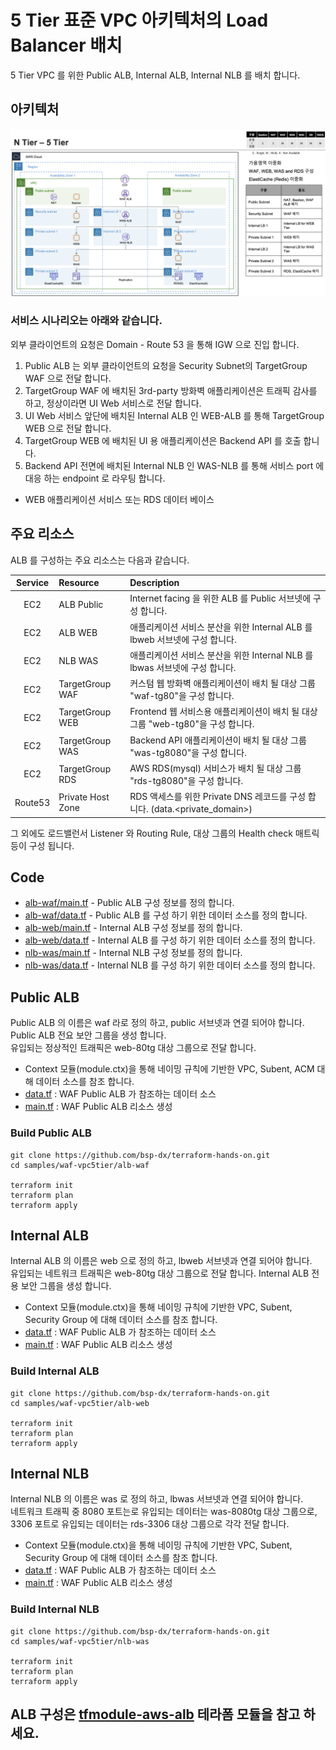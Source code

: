 # 5 Tier 표준 VPC 아키텍처의 Load Balancer 배치 

5 Tier VPC 를 위한 Public ALB, Internal ALB, Internal NLB 를 배치 합니다. 

## 아키텍처 

![vpc5tier-n1](../images/waf-vpc5tier-n1.png)

### 서비스 시나리오는 아래와 같습니다.  
외부 클라이언트의 요청은 Domain - Route 53 을 통해 IGW 으로 진입 합니다. 
1. Public ALB 는 외부 클라이언트의 요청을 Security Subnet의 TargetGroup WAF 으로 전달 합니다.
2. TargetGroup WAF 에 배치된 3rd-party 방화벽 애플리케이션은 트래픽 감사를 하고, 정상이라면 UI Web 서비스로 전달 합니다.
3. UI Web 서비스 앞단에 배치된 Internal ALB 인 WEB-ALB 를 통해 TargetGroup WEB 으로 전달 합니다.
4. TargetGroup WEB 에 배치된 UI 용 애플리케이션은 Backend API 를 호출 합니다.
5. Backend API 전면에 배치된 Internal NLB 인 WAS-NLB 를 통해 서비스 port 에 대응 하는 endpoint 로 라우팅 합니다.  
 * WEB 애플리케이션 서비스 또는 RDS 데이터 베이스

## 주요 리소스

ALB 를 구성하는 주요 리소스는 다음과 같습니다.

|  Service          | Resource              |  Description |
| :-------------:   | :-------------        | :----------- |
| EC2               | ALB Public            | Internet facing 을 위한 ALB 를 Public 서브넷에 구성 합니다. |   
| EC2               | ALB WEB               | 애플리케이션 서비스 분산을 위한 Internal ALB 를 lbweb 서브넷에 구성 합니다. |   
| EC2               | NLB WAS               | 애플리케이션 서비스 분산을 위한 Internal NLB 를 lbwas 서브넷에 구성 합니다. |   
| EC2               | TargetGroup WAF       | 커스텀 웹 방화벽 애플리케이션이 배치 될 대상 그룹 "waf-tg80"을 구성 합니다. |   
| EC2               | TargetGroup WEB       | Frontend 웹 서비스용 애플리케이션이 배치 될 대상 그룹 "web-tg80"을 구성 합니다. |   
| EC2               | TargetGroup WAS       | Backend API 애플리케이션이 배치 될 대상 그룹 "was-tg8080"을 구성 합니다. |   
| EC2               | TargetGroup RDS       | AWS RDS(mysql) 서비스가 배치 될 대상 그룹 "rds-tg8080"을 구성 합니다. |   
| Route53           | Private Host Zone     | RDS 액세스를 위한 Private DNS 레코드를 구성 합니다. (data.<private_domain>) |   

그 외에도 로드밸런서 Listener 와 Routing Rule, 대상 그룹의 Health check 매트릭 등이 구성 됩니다. 


## Code
- [alb-waf/main.tf](alb-waf/main.tf) - Public ALB 구성 정보를 정의 합니다.
- [alb-waf/data.tf](alb-waf/data.tf) - Public ALB 를 구성 하기 위한 데이터 소스를 정의 합니다.
- [alb-web/main.tf](alb-web/main.tf) - Internal ALB 구성 정보를 정의 합니다.
- [alb-web/data.tf](alb-web/data.tf) - Internal ALB 를 구성 하기 위한 데이터 소스를 정의 합니다.
- [nlb-was/main.tf](nlb-was/main.tf) - Internal NLB 구성 정보를 정의 합니다.
- [nlb-was/data.tf](nlb-was/data.tf) - Internal NLB 를 구성 하기 위한 데이터 소스를 정의 합니다.


## Public ALB
Public ALB 의 이름은 waf 라로 정의 하고, public 서브넷과 연결 되어야 합니다.  
Public ALB 전요 보안 그룹을 생성 합니다.  
유입되는 정상적인 트래픽은 web-80tg 대상 그룹으로 전달 합니다.

- Context 모듈(module.ctx)을 통해 네이밍 규칙에 기반한 VPC, Subent, ACM 대해 데이터 소스를 참조 합니다.
- [data.tf](./alb-waf/data.tf) : WAF Public ALB 가 참조하는 데이터 소스 
- [main.tf](./alb-waf/main.tf) : WAF Public ALB 리소스 생성


### Build Public ALB

```shell
git clone https://github.com/bsp-dx/terraform-hands-on.git
cd samples/waf-vpc5tier/alb-waf

terraform init
terraform plan
terraform apply
```


## Internal ALB
Internal ALB 의 이름은 web 으로 정의 하고, lbweb 서브넷과 연결 되어야 합니다.  
유입되는 네트워크 트래픽은 web-80tg 대상 그룹으로 전달 합니다.
Internal ALB 전용 보안 그룹을 생성 합니다. 

- Context 모듈(module.ctx)을 통해 네이밍 규칙에 기반한 VPC, Subent, Security Group 에 대해 데이터 소스를 참조 합니다.
- [data.tf](./alb-web/data.tf) : WAF Public ALB 가 참조하는 데이터 소스
- [main.tf](./alb-web/main.tf) : WAF Public ALB 리소스 생성


### Build Internal ALB

```shell
git clone https://github.com/bsp-dx/terraform-hands-on.git
cd samples/waf-vpc5tier/alb-web

terraform init
terraform plan
terraform apply
```


## Internal NLB
Internal NLB 의 이름은 was 로 정의 하고, lbwas 서브넷과 연결 되어야 합니다.  
네트워크 트래픽 중 8080 포트는로 유입되는 데이터는 was-8080tg 대상 그룹으로, 3306 포트로 유입되는 데이터는 rds-3306 대상 그룹으로 각각 전달 합니다.

- Context 모듈(module.ctx)을 통해 네이밍 규칙에 기반한 VPC, Subent, Security Group 에 대해 데이터 소스를 참조 합니다.
- [data.tf](./alb-web/data.tf) : WAF Public ALB 가 참조하는 데이터 소스
- [main.tf](./alb-web/main.tf) : WAF Public ALB 리소스 생성

### Build Internal NLB

```shell
git clone https://github.com/bsp-dx/terraform-hands-on.git
cd samples/waf-vpc5tier/nlb-was

terraform init
terraform plan
terraform apply
```




ALB 구성은 [tfmodule-aws-alb](../../docs/tfmodule-aws-alb.md) 테라폼 모듈을 참고 하세요.
----------
